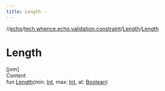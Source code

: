 ```yaml
---
title: Length -
---
```

//[echo](../../index.md)/[tech.whence.echo.validation.constraint](../index.md)/[Length](index.md)/[Length](-length.md)



# Length  
[jvm]  
Content  
fun [Length](-length.md)(min: [Int](https://kotlinlang.org/api/latest/jvm/stdlib/kotlin/-int/index.html), max: [Int](https://kotlinlang.org/api/latest/jvm/stdlib/kotlin/-int/index.html), at: [Boolean](https://kotlinlang.org/api/latest/jvm/stdlib/kotlin/-boolean/index.html))  



